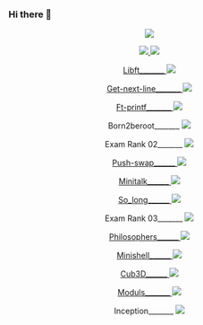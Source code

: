 ### Hi there 👋

<p align="center">
  <a href="https://profile.intra.42.fr/">
    <img src="https://badge42.vercel.app/api/v2/cl6oxvc8c00590gladwekzwof/stats?cursusId=21&coalitionId=undefined">
  </a> 
</p>

<p align="center">
  <a href="https://github.com/khovakim">
    <img src="https://github-readme-stats.vercel.app/api?username=khovakim&count_private=true&show_icons=true&theme=chartreuse-dark">
    <img src="https://github-readme-stats.vercel.app/api/top-langs/?username=khovakim&show_icons=true&locale=en&layout=compact&theme=chartreuse-dark">
  </a>
</p>





<p align="center">
  <a href="https://github.com/YEREVAN-42/Libft">
  Libft_______
    <img src="https://badge42.vercel.app/api/v2/cl6oxvc8c00590gladwekzwof/project/2527112">
  </a> 
</p>

<p align="center">
  <a href="https://github.com/YEREVAN-42/get_next_line">
  Get-next-line_______
    <img src="https://badge42.vercel.app/api/v2/cl6oxvc8c00590gladwekzwof/project/2544537">
  </a> 
</p>

<p align="center">
  <a href="https://github.com/YEREVAN-42/ft_printf-42">
  Ft-printf_______
    <img src="https://badge42.vercel.app/api/v2/cl6oxvc8c00590gladwekzwof/project/2549016">
  </a> 
</p>

<p align="center">
  <a>
  Born2beroot_______
    <img src="https://badge42.vercel.app/api/v2/cl6oxvc8c00590gladwekzwof/project/2560173">
  </a> 
</p>

<p align="center">
  <a>
  Exam Rank 02_______
    <img src="https://badge42.vercel.app/api/v2/cl6oxvc8c00590gladwekzwof/project/2568685">
  </a> 
</p>

<p align="center">
  <a href="https://github.com/YEREVAN-42/Push_Swap-42">
  Push-swap______
    <img src="https://badge42.vercel.app/api/v2/cl6oxvc8c00590gladwekzwof/project/2593484">
  </a> 
</p>

<p align="center">
  <a href="https://github.com/YEREVAN-42/Minitalk-42">
  Minitalk______
    <img src="https://badge42.vercel.app/api/v2/cl6oxvc8c00590gladwekzwof/project/2674895">
  </a> 
</p>

<p align="center">
  <a href="https://github.com/YEREVAN-42/So_long-42">
  So_long______
    <img src="https://badge42.vercel.app/api/v2/cl6oxvc8c00590gladwekzwof/project/2674895">
  </a> 
</p>

<p align="center">
  <a>
  Exam Rank 03_______
    <img src="https://badge42.vercel.app/api/v2/cl6oxvc8c00590gladwekzwof/project/2568685">
  </a> 
</p>

<p align="center">
  <a href="https://github.com/YEREVAN-42/Philosophers_42">
  Philosophers______
    <img src="https://badge42.vercel.app/api/v2/cl6oxvc8c00590gladwekzwof/project/2568685">
  </a> 
</p>

<p align="center">
  <a href="https://github.com/YEREVAN-42/Minishell_42">
  Minishell______
    <img src="https://badge42.vercel.app/api/v2/cl6oxvc8c00590gladwekzwof/project/2568685">
  </a> 
</p>

<p align="center">
  <a href="https://github.com/YEREVAN-42/Cub3D42">
  Cub3D______
    <img src="https://badge42.vercel.app/api/v2/cl6oxvc8c00590gladwekzwof/project/2560173">
  </a> 
</p>

<p align="center">
  <a href="https://github.com/YEREVAN-42/CPP_Modules_42">
  Moduls_______
    <img src="https://badge42.vercel.app/api/v2/cl6oxvc8c00590gladwekzwof/project/2549016">
  </a> 
</p>

<p align="center">
  <a>
  Inception_______
    <img src="https://badge42.vercel.app/api/v2/cl6oxvc8c00590gladwekzwof/project/2568685">
  </a> 
</p>


<!--
Here are some ideas to get you started:

- 🔭 I’m currently working on ...
- 🌱 I’m currently learning ...
- 👯 I’m looking to collaborate on ...
- 🤔 I’m looking for help with ...
- 💬 Ask me about ...
- 📫 How to reach me: ...
- 😄 Pronouns: ...
- ⚡ Fun fact: ...
-->
